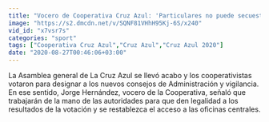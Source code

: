 ```yaml
---
title: "Vocero de Cooperativa Cruz Azul: 'Particulares no puede secuestrar la democracia'"
image: "https://s2.dmcdn.net/v/SQNF81VHhH95Kj-6S/x240"
vid_id: "x7vsr7s"
categories: "sport"
tags: ["Cooperativa Cruz Azul","Cruz Azul","Cruz Azul 2020"]
date: "2020-08-27T00:46:06+03:00"
---
```

La Asamblea general de La Cruz Azul se llevó acabo y los cooperativistas votaron para designar a los nuevos consejos de Administración y vigilancia.  <br>En ese sentido, Jorge Hernández, vocero de la Cooperativa, señaló que trabajarán de la mano de las autoridades para que den legalidad a los resultados de la votación y se restablezca el acceso a las oficinas centrales.

